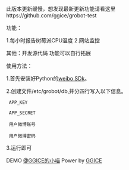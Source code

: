 此版本更新缓慢，想发现最新更新功能请看这里https://github.com/ggice/grobot-test
 
 功能：

 1.每小时报告树莓派CPU温度
 2.网站监控
 
 其他：开发源代码 功能可以自行拓展
 
 使用方法：

 1.首先安装好Python的<a href="http://michaelliao.github.io/sinaweibopy/" target="_blank">weibo SDk</a>。

 2.创建文件/etc/grobot/db,并分四行写入以下信息。

	 APP_KEY

	 APP_SECRET

	 用户微博账号
	 
	 用户微博密码

 3.运行即可

 DEMO <a href="http://weibo.com/u/1651444704" target="_blank">@GGICE的小喵</a>
 Power by <a href="http:ice.gs" target="_blank">GGICE</a>
